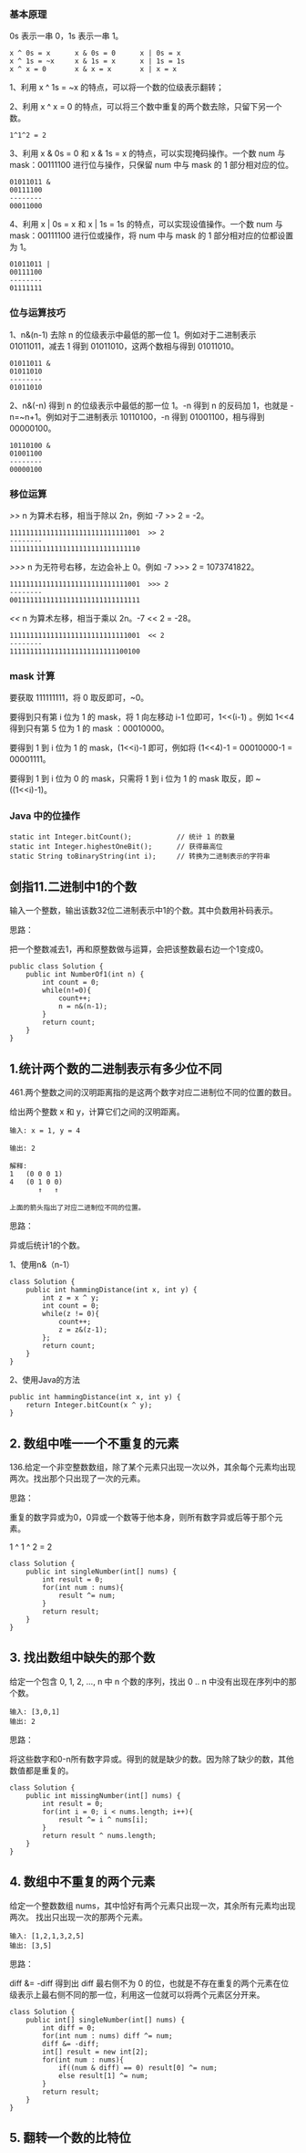 ### 基本原理 ###

0s 表示一串 0，1s 表示一串 1。

	x ^ 0s = x      x & 0s = 0      x | 0s = x
	x ^ 1s = ~x     x & 1s = x      x | 1s = 1s
	x ^ x = 0       x & x = x       x | x = x

1、利用 x ^ 1s = ~x 的特点，可以将一个数的位级表示翻转；

2、利用 x ^ x = 0 的特点，可以将三个数中重复的两个数去除，只留下另一个数。

	1^1^2 = 2

3、利用 x & 0s = 0 和 x & 1s = x 的特点，可以实现掩码操作。一个数 num 与 mask：00111100 进行位与操作，只保留 num 中与 mask 的 1 部分相对应的位。

	01011011 &
	00111100
	--------
	00011000

4、利用 x | 0s = x 和 x | 1s = 1s 的特点，可以实现设值操作。一个数 num 与 mask：00111100 进行位或操作，将 num 中与 mask 的 1 部分相对应的位都设置为 1。

	01011011 |
	00111100
	--------
	01111111

### 位与运算技巧 ###

1、n&(n-1) 去除 n 的位级表示中最低的那一位 1。例如对于二进制表示 01011011，减去 1 得到 01011010，这两个数相与得到 01011010。

	01011011 &
	01011010
	--------
	01011010

2、n&(-n) 得到 n 的位级表示中最低的那一位 1。-n 得到 n 的反码加 1，也就是 -n=~n+1。例如对于二进制表示 10110100，-n 得到 01001100，相与得到 00000100。

	10110100 &
	01001100
	--------
	00000100

### 移位运算 ###

*>>* n 为算术右移，相当于除以 2n，例如 -7 >> 2 = -2。

	11111111111111111111111111111001  >> 2
	--------
	11111111111111111111111111111110

*>>>* n 为无符号右移，左边会补上 0。例如 -7 >>> 2 = 1073741822。

	11111111111111111111111111111001  >>> 2
	--------
	00111111111111111111111111111111

*<<* n 为算术左移，相当于乘以 2n。-7 << 2 = -28。

	11111111111111111111111111111001  << 2
	--------
	11111111111111111111111111100100

### mask 计算 ###

要获取 111111111，将 0 取反即可，~0。

要得到只有第 i 位为 1 的 mask，将 1 向左移动 i-1 位即可，1<<(i-1) 。例如 1<<4 得到只有第 5 位为 1 的 mask ：00010000。

要得到 1 到 i 位为 1 的 mask，(1<<i)-1 即可，例如将 (1<<4)-1 = 00010000-1 = 00001111。

要得到 1 到 i 位为 0 的 mask，只需将 1 到 i 位为 1 的 mask 取反，即 ~((1<<i)-1)。

### Java 中的位操作 ###

	static int Integer.bitCount();           // 统计 1 的数量
	static int Integer.highestOneBit();      // 获得最高位
	static String toBinaryString(int i);     // 转换为二进制表示的字符串

## 剑指11.二进制中1的个数 ##

输入一个整数，输出该数32位二进制表示中1的个数。其中负数用补码表示。

思路：

把一个整数减去1，再和原整数做与运算，会把该整数最右边一个1变成0。

	public class Solution {
	    public int NumberOf1(int n) {
	        int count = 0;
	        while(n!=0){
	            count++;
	            n = n&(n-1);
	        }
	        return count;
	    }
	}

## 1.统计两个数的二进制表示有多少位不同 ##

461.两个整数之间的汉明距离指的是这两个数字对应二进制位不同的位置的数目。

给出两个整数 x 和 y，计算它们之间的汉明距离。

	输入: x = 1, y = 4
	
	输出: 2
	
	解释:
	1   (0 0 0 1)
	4   (0 1 0 0)
	       ↑   ↑
	
	上面的箭头指出了对应二进制位不同的位置。

思路：

异或后统计1的个数。

1、使用n&（n-1）

	class Solution {
	    public int hammingDistance(int x, int y) {
	        int z = x ^ y;
	        int count = 0;
	        while(z != 0){
	            count++;
	            z = z&(z-1);
	        };
	        return count;
	    }
	}

2、使用Java的方法

	public int hammingDistance(int x, int y) {
	    return Integer.bitCount(x ^ y);
	}

## 2. 数组中唯一一个不重复的元素 ##

136.给定一个非空整数数组，除了某个元素只出现一次以外，其余每个元素均出现两次。找出那个只出现了一次的元素。

思路：

重复的数字异或为0，0异或一个数等于他本身，则所有数字异或后等于那个元素。

1 ^ 1 ^ 2 = 2

	class Solution {
	    public int singleNumber(int[] nums) {
	        int result = 0;
	        for(int num : nums){
	            result ^= num;
	        }
	        return result;
	    }
	}

## 3. 找出数组中缺失的那个数 ##

给定一个包含 0, 1, 2, ..., n 中 n 个数的序列，找出 0 .. n 中没有出现在序列中的那个数。

	输入: [3,0,1]
	输出: 2

思路：

将这些数字和0-n所有数字异或。得到的就是缺少的数。因为除了缺少的数，其他数值都是重复的。

	class Solution {
	    public int missingNumber(int[] nums) {
	        int result = 0;
	        for(int i = 0; i < nums.length; i++){
	            result ^= i ^ nums[i];
	        }
	        return result ^ nums.length;
	    }
	}

## 4. 数组中不重复的两个元素 ##

给定一个整数数组 nums，其中恰好有两个元素只出现一次，其余所有元素均出现两次。 找出只出现一次的那两个元素。

	输入: [1,2,1,3,2,5]
	输出: [3,5]
思路：

diff &= -diff 得到出 diff 最右侧不为 0 的位，也就是不存在重复的两个元素在位级表示上最右侧不同的那一位，利用这一位就可以将两个元素区分开来。

	class Solution {
	    public int[] singleNumber(int[] nums) {
	        int diff = 0;
	        for(int num : nums) diff ^= num;
	        diff &= -diff;
	        int[] result = new int[2];
	        for(int num : nums){
	            if((num & diff) == 0) result[0] ^= num;
	            else result[1] ^= num;
	        }
	        return result;
	    }
	}

## 5. 翻转一个数的比特位 ##

